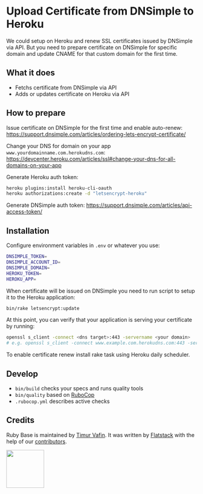 # Upload Certificate from DNSimple to Heroku

We could setup on Heroku and renew SSL certificates issued by DNSimple via API.
But you need to prepare certificate on DNSimple for specific domain and update CNAME for that custom domain for the first time.

## What it does

* Fetchs certificate from DNSimple via API
* Adds or updates certificate on Heroku via API

## How to prepare

Issue certificate on DNSimple for the first time and enable auto-renew:
https://support.dnsimple.com/articles/ordering-lets-encrypt-certificate/

Change your DNS for domain on your app `www.yourdomainname.com.herokudns.com`:
https://devcenter.heroku.com/articles/ssl#change-your-dns-for-all-domains-on-your-app

Generate Heroku auth token:
```bash
heroku plugins:install heroku-cli-oauth
heroku authorizations:create -d "letsencrypt-heroku"
```

Generate DNSimple auth token:
https://support.dnsimple.com/articles/api-access-token/

## Installation

Configure environment variables in `.env` or whatever you use:
```bash
DNSIMPLE_TOKEN=
DNSIMPLE_ACCOUNT_ID=
DNSIMPLE_DOMAIN=
HEROKU_TOKEN=
HEROKU_APP=
```

When certificate will be issued on DNSimple you need to run script to setup it to the Heroku application:
```bash
bin/rake letsencrypt:update
```

At this point, you can verify that your application is serving your certificate by running:

```bash
openssl s_client -connect <dns target>:443 -servername <your domain>
# e.g. openssl s_client -connect www.example.com.herokudns.com:443 -servername www.example.com
```

To enable certificate renew install rake task using Heroku daily scheduler.

## Develop

* `bin/build` checks your specs and runs quality tools
* `bin/quality` based on [RuboCop](https://github.com/bbatsov/rubocop)
* `.rubocop.yml` describes active checks


## Credits

Ruby Base is maintained by [Timur Vafin](http://github.com/timurvafin).
It was written by [Flatstack](http://www.flatstack.com) with the help of our
[contributors](http://github.com/fs/ruby-base/contributors).


[<img src="http://www.flatstack.com/logo.svg" width="100"/>](http://www.flatstack.com)
